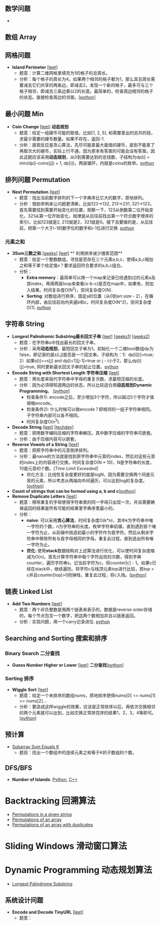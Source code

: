 ## 数学问题

-
    
## 数组 Array

## 网格问题

- **Island Perimeter** [[leet]](https://leetcode.com/problems/island-perimeter/description/)
    - 题意：计算二维网格里填充为1的格子的总周长。
    - 分析：每个格子的周长为4。如果两个相邻的格子都为1，那么其总周长需要减去它们共享的两条边，即减去2。发现一个新的格子，最多可与三个格子相邻，即减去三条边乘以2的长度。最简单的，检查周边相邻的格子的状态。直接检查周边的邻居。[[python]](Math/IslandPerimeter.py)
    
    
    
## 最小问题 Min

- **Coin Change** [[leet]](https://leetcode.com/problems/coin-change/description/) **动态规划**
    - 题意：给定一组硬币可能的取值，比如[1, 2, 5], 和需要拿出的总共的钱，求最少需要的硬币数量。如果不存在，返回-1.
    - 分析：直观反应是贪心算法，先尽可能拿最大面值的硬币，直到不能拿了再取次大的硬币，实际上行不通，因为原本有答案的可能会没有答案。因此这题应该采用**动态规划**，从0到需要达到的总钱数，子结构为dp[i] = min(dp[i-coins[j]) + 1, dp[i])，两层循环，内层是coins的枚举。[python](DynamicProgramming/CoinChange.py)

## 排列问题 Permutation

- **Next Permutation** [[leet]](https://leetcode.com/problems/next-permutation/description/)
    - 题意：找出当前数字排列的下一个字典序比它大的数字，原地排列。
    - 分析：借助举例来让问题更清晰，比如123->132, 213->231, 321->123，首先需要找到需要开始变化的位置，观察一下，123从倒数第二位开始变化，321从第一位开始变化，规律是从后往前找出第一个符合数字增序的索引i，比如123就是2, 213就是2，321就是0。接下去要做的是，从后往前，把第一个大于i-1的数字位的数字和i-1位进行交换. [python](String/NextPermutation.py) 

### 元素之和

- **3Sum三数之和** [[geeks]](https://www.geeksforgeeks.org/find-a-triplet-that-sum-to-a-given-value/) [[leet]](https://leetcode.com/problems/3sum/description/) ** 利用排序减少搜索范围**
    - 题意：给定一个整数数组，寻找是否存在三个元素a,b,c，使得a,b,c相加之和等于某个给定值x？要求返回符合要求的a,b,c组合。
    - 分析：
        - **Extra memory**：最简单可以用一个map来记录已经遇到过的元素a及其index，再用两层loop来查看(x-b-c)是否在map中，如果有，则加入结果。时间复杂度O(N<sup>2</sup>)，空间复杂度O(N).
        - **Sorting**: 对数组进行排序，固定a的位置（从0到arr.size - 2），在循环内部，由后往前向内夹逼b和c。时间复杂度O(N^2)，空间复杂度O(1). [python](Array/3Sum.py)
        

## 字符串 String

- **Longest Palindromic Substring最长回文子串** [[leet]](https://leetcode.com/problems/longest-palindromic-substring/description/) [[geeks1]](https://www.geeksforgeeks.org/longest-palindrome-substring-set-1/) [[geeks2]](https://www.geeksforgeeks.org/longest-palindromic-substring-set-2/)
    - 题意：在字符串s中找出最长的回文子串。
    - 分析：采用**动态规划**，最短回文子串为1。初始化一个二维bool数组dp为false，即记录的是s[i,j]是否是一个回文串。子结构为：1）dp[i][i]=true; 2）如果s[i]==s[j] and dp[i+1][j-1]=true or j - i小于2，那么dp[i][j]=true, 同时更新最长回文子串的起止位置。[python](String/LongestPalindromicSubstring.py)
- **Encode String with Shortest Length 字符串压缩** [[leet]](https://leetcode.com/problems/encode-string-with-shortest-length/description/)
    - 题意：用长度来指代字符串中字母的重复次数，求最短压缩的长度。
    - 分析：因为必须得知道两边的状态，所以比较适合用**动态规划Dynamic Programming**。 [[python]](String/EncodeStringWithShortestLength.py)
        - 检查条件1): encode之后，至少增加3个字符，所以超过5个字符才值得做encode。
        - 检查条件2): 什么时候可以做encode？即相邻的一组子字符串相同。子字符串内部可以各不相同。
        - 时间复杂度O(n<sup>3</sup>).
- **Decode String** [[leet]](https://leetcode.com/problems/decode-string/description/) [[techdev]](https://techdevguide.withgoogle.com/paths/advanced/compress-decompression#!)
    - 题意：把用数字编码压缩的字符串解压。其中数字压缩的字符串可嵌套。
    - 分析：由于压缩内容可以嵌套，
- **Reverse Vowels of a String** [[leet]](https://leetcode.com/problems/reverse-vowels-of-a-string/description/)
    - 题意：把原字符串中的元音倒序排列。
    - 分析：最naive的方法就是找到原字符串中元音的index，然后对这些元音的index上的内容进行交换。时间复杂度O(N * 10)，N是字符串的长度，10是元音的个数。*[Time Limit Exceeded]*
        - 优化方法：比线性复杂度更好的就是logN，因为需要交换两个同是元音的元素，所以考虑从两端向中间遍历，可以达到log的复杂度。 [[python]](String/ReverseVowelsOfString.py)
- **Count of strings that can be formed using a, b and c**[[python]](CountOfStringsThatCanBeFormedUsingABC.py)    
- **Remove Duplicate Letters** [[leet]](https://leetcode.com/problems/remove-duplicate-letters/description/)
    - 题意：移除重复的字母使得字符串里的同一字母只出现一次，并且需要确保返回的结果是所有可能的结果里字典序里最小的。
    - 分析：
        - **naive**: 可以采用**贪心算法**，时间复杂度O(k*n)，其中k为字符串中唯一字符的个数，n为字符串的长度。枚举字符串前缀，直到遇到首个唯一字符为止，从前缀中挑选初最小的字符作为首字符。然后从剩余字符串中移除所有与首字母相同的字母。重复此过程，直到选出所有唯一字符为止。
        - **优化**: 使用**stack**数据结构对上述算法进行优化，可以使时间复杂度缩减为O(n)。首先计算字符串中每个字符出现的次数，得到字典counter，遍历字符串s，记当前字符为c，将counter[c] - 1。如果c已经在stack中，继续遍历。将字符c与栈顶元素top进行比较，若top > c并且counter[top]>0则弹栈，重复此过程，将c入栈。[[python]](String/RemoveDuplicateLetters.py)
        

## 链表 Linked List

- **Add Two Numbers** [[leet]](https://leetcode.com/problems/add-two-numbers/description/)
    - 题意：两个非负整数是用两个链表来表示的，数据是reverse order存储的，每个节点包含一个数字，把这两个数相加并且以链表返回。
    - 分析：实现问题，用一个carry记录进位. [python](LinkedList/AddTwoNumbers.py)

## Searching and Sorting 搜索和排序 

### Binary Search 二分查找

- **Guess Number Higher or Lower** [[leet]](https://leetcode.com/problems/guess-number-higher-or-lower/description/)  **二分查找**[[python]](GuessNumberHigherOrLower.py)


### Sorting 排序

- **Wiggle Sort** [[leet]](https://leetcode.com/problems/wiggle-sort/description/)
    - 题意：给定一个未排序的数组nums，原地排序使得nums[0] <= nums[1] >= nums[2]...
    - 分析：要造成这样wiggle的效果，应该是正常排序以后，再依次交换相邻的两个元素就可以达到，比如交换正常排完序的结果1，2，3，4等即可。[[python]](Sorting/WiggleSort.py)

## 预计算

- [Subarray Sum Equals K](Array/SubarraySumEqualsK.py)
    - 题目：找出一个数组中的连续元素之和等于K的子数组的个数。

## DFS/BFS

- **Number of Islands**: [Python](Graph/NumberOfIslands.py), [C++](Graph/NumberOfIslands.cpp)

# Backtracking 回溯算法
- [Permutations in a given string](String/PermutationsOfAGivenString.py)
- [Permutations of an array](Array/Permutations.py)
- [Permutations of an array with duplicates](Array/PermutationsII.py)

# Sliding Windows 滑动窗口算法

# Dynamic Programming 动态规划算法
- [Longest Palindrome Substring](String/LongestPalindromeSubstring.py)


## 系统设计问题

- **Encode and Decode TinyURL** [[leet]](https://leetcode.com/problems/encode-and-decode-tinyurl/description/)
    - 题意：
